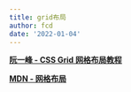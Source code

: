 ```yaml
---
title: grid布局
author: fcd
date: '2022-01-04'
---
```


**[阮一峰 - CSS Grid 网格布局教程](https://www.ruanyifeng.com/blog/2019/03/grid-layout-tutorial.html)**


**[MDN - 网格布局](https://developer.mozilla.org/zh-CN/docs/Web/CSS/CSS_Grid_Layout)**